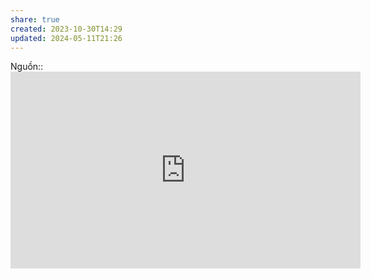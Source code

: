 ```yaml
---
share: true
created: 2023-10-30T14:29
updated: 2024-05-11T21:26
---
```

Nguồn:: <iframe width="560" height="315" src="https://www.youtube.com/embed/bOUhq46fd5g?si=n-IUAnU_HUnbdylk" title="YouTube video player" frameborder="0" allow="accelerometer; autoplay; clipboard-write; encrypted-media; gyroscope; picture-in-picture; web-share" referrerpolicy="strict-origin-when-cross-origin" allowfullscreen></iframe>